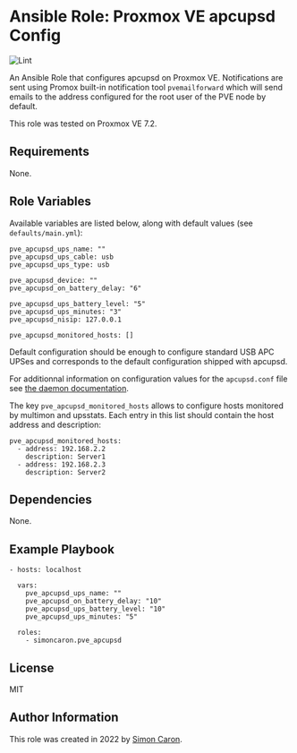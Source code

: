 Ansible Role: Proxmox VE apcupsd Config
=========

![Lint](https://github.com/simoncaron/ansible-role-pve_apcupsd/actions/workflows/lint.yml/badge.svg)

An Ansible Role that configures apcupsd on Proxmox VE. Notifications are sent using Promox built-in notification tool `pvemailforward` which will send emails to the address configured for the root user of the PVE node by default.

This role was tested on Proxmox VE 7.2.

Requirements
------------

None.

Role Variables
--------------

Available variables are listed below, along with default values (see `defaults/main.yml`):

    pve_apcupsd_ups_name: ""
    pve_apcupsd_ups_cable: usb
    pve_apcupsd_ups_type: usb
    
    pve_apcupsd_device: ""
    pve_apcupsd_on_battery_delay: "6"
    
    pve_apcupsd_ups_battery_level: "5"
    pve_apcupsd_ups_minutes: "3"
    pve_apcupsd_nisip: 127.0.0.1

    pve_apcupsd_monitored_hosts: []

Default configuration should be enough to configure standard USB APC UPSes and corresponds to the default configuration shipped with apcupsd.

For additionnal information on configuration values for the `apcupsd.conf` file see [the daemon documentation]().

The key `pve_apcupsd_monitored_hosts` allows to configure hosts monitored by multimon and upsstats. Each entry in this list should contain the host address and description:

    pve_apcupsd_monitored_hosts:
      - address: 192.168.2.2
        description: Server1
      - address: 192.168.2.3
        description: Server2

Dependencies
------------

None.

Example Playbook
----------------

    - hosts: localhost

      vars:
        pve_apcupsd_ups_name: ""
        pve_apcupsd_on_battery_delay: "10"
        pve_apcupsd_ups_battery_level: "10"
        pve_apcupsd_ups_minutes: "5"

      roles:
        - simoncaron.pve_apcupsd

License
-------

MIT

Author Information
------------------

This role was created in 2022 by [Simon Caron](https://simoncaron.com/).
